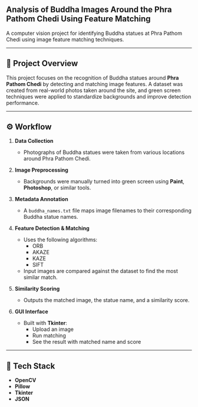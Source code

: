 ## Analysis of Buddha Images Around the Phra Pathom Chedi Using Feature Matching

A computer vision project for identifying Buddha statues at Phra Pathom Chedi using image feature matching techniques.

--- 

## 🎯 **Project Overview**

This project focuses on the recognition of Buddha statues around **Phra Pathom Chedi** by detecting and matching image features. A dataset was created from real-world photos taken around the site, and green screen techniques were applied to standardize backgrounds and improve detection performance.

--- 

## ⚙️ **Workflow**

1. **Data Collection**  
   - Photographs of Buddha statues were taken from various locations around Phra Pathom Chedi.

2. **Image Preprocessing**  
   - Backgrounds were manually turned into green screen using **Paint**, **Photoshop**, or similar tools.

3. **Metadata Annotation**  
   - A `buddha_names.txt` file maps image filenames to their corresponding Buddha statue names.

4. **Feature Detection & Matching**  
   - Uses the following algorithms:
     - ORB
     - AKAZE
     - KAZE
     - SIFT  
   - Input images are compared against the dataset to find the most similar match.

5. **Similarity Scoring**  
   - Outputs the matched image, the statue name, and a similarity score.

6. **GUI Interface**  
   - Built with **Tkinter**:
     - Upload an image
     - Run matching
     - See the result with matched name and score

--- 

## 🔧 **Tech Stack**

- **OpenCV**
- **Pillow**
- **Tkinter**
- **JSON**
